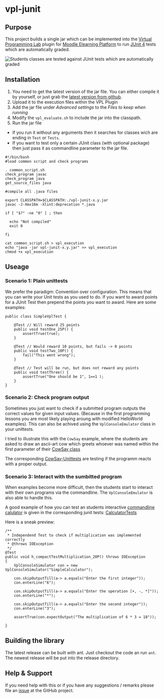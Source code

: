 vpl-junit
=========

Purpose
-------
This project builds a single jar which can be implemented into the [Virtual Programming Lab](http://vpl.dis.ulpgc.es/) plugin for [Moodle Elearning Platform](https://moodle.org/) to run [JUnit 4](https://junit.org/junit4/) tests which are automatically graded.

![Students classes are tested against JUnit tests which are automatically graded](https://github.com/bytebang/vpl-junit/blob/master/doc/student-evaluation.png)

Installation
------------

1. You need to get the latest version of the jar file. You can either compile it by yourself, or just grab the [latest version from github](https://github.com/bytebang/vpl-junit/tree/master/release).
2. Upload it to the execution files within the VPL Plugin
3. Add the jar file under _Advanced settings_ to the _Files to keep when running_ 
4. Modify the `vpl_evaluate.sh` to include the jar into the classpath.
5. Run the jar file
  * If you run it without any arguments then it searches for classes wich are ending in `Test` or `Tests`. 
  * If you want to test only a certain JUnit class (with optional package) then just pass it as commandline parameter to the jar file.

``````````````````````````{.bash}
#!/bin/bash
#load common script and check programs

. common_script.sh
check_program javac
check_program java
get_source_files java

#compile all .java files

export CLASSPATH=$CLASSPATH:./vpl-junit-x.y.jar
javac -J-Xmx16m -Xlint:deprecation *.java

if [ "$?" -ne "0" ] ; then

  echo "Not compiled"
  exit 0

fi

cat common_script.sh > vpl_execution
echo "java -jar vpl-junit-x.y.jar" >> vpl_execution
chmod +x vpl_execution
``````````````````````````

Useage
------

### Scenario 1: Plain unittests

We prefer the paradigm: Convention over configuration. This means that you can write your Unit tests as you used to do. If you want to award points for a JUnit Test then prepend the points you want to award. Here are some examples:

``````````````````````````{.java}
public class SimpleVplTest {

    @Test // Will reward 25 points
    public void testOne_25P() {
        assertTrue(true);
    }

    @Test // Would reward 10 points, but fails -> 0 points
    public void testTwo_10P() {
    	fail("This went wrong");
    }
    
    @Test // Test will be run, but does not reward any points
    public void testThree() {
    	assertTrue("One should be 1", 1==1 );
    }
}
``````````````````````````

### Scenario 2: Check program output

Sometimes you just want to check if a submitted program outputs the correct values for given input values. (Because in the first programming lessons you are most likely playing aroung with modified HelloWorld examples). This can also be achived using the `VplConsoleEmulator` class in your unittests. 

I tried to illustrate this with the `CowSay` example, where the students are asked to draw an ascii-art cow which greets whoever was named within the first parameter of their [CowSay class](https://github.com/bytebang/vpl-junit/blob/master/examples/CowSay.java) 

The corresponding [CowSay-Unittests](https://github.com/bytebang/vpl-junit/blob/master/examples/CowSayTests.java) are testing if the programm reacts with a proper output.


### Scenario 3: Interact with the sumbitted program

When examples become more difficult, then the students start to interact with their own programs via the commandline. The `VplConsoleEmulator` is also able to handle this.

A good example of how you can test an students interactive [commandline calulator](https://github.com/bytebang/vpl-junit/blob/master/examples/SimpleCalculator.java) is given in the corresponding junit tests:
[CalculatorTests](https://github.com/bytebang/vpl-junit/blob/master/examples/CalculatorTests.java)

Here is a sneak preview:

``````````````````````````{.java}
/**
 * Independend Test to check if multiplication was implemented correctly
 * @throws IOException
 */
@Test
public void h_compactTestMultiplication_20P() throws IOException 
{
	VplConsoleSimulator con = new VplConsoleSimulator("SimpleCalculator");
	
	con.skipOutputTill(a-> a.equals("Enter the first integer"));
	con.enterLine("6");
	
	con.skipOutputTill(a-> a.equals("Enter the operation [+, -, *]"));
	con.enterLine("*");
	
	con.skipOutputTill(a-> a.equals("Enter the second integer"));
	con.enterLine("3");
	
	assertTrue(con.expectOutput("The multiplication of 6 * 3 = 18"));
	
}
``````````````````````````

Building the library
--------------------

The latest release can be built with ant. Just checkout the code an run `ant`. The newest release will be put into the release directory.


Help & Support
--------------

If you need help with this or if you have any suggestions / remarks please file an [issue](https://github.com/bytebang/vpl-junit/issues) at the GitHub project.
